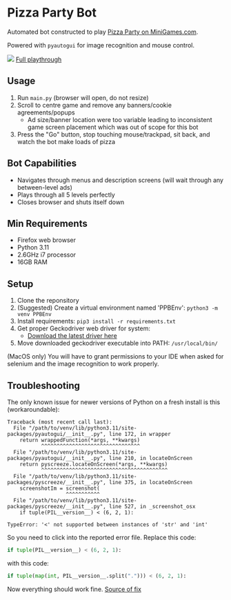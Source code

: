 # Pizza Party Bot

Automated bot constructed to play [Pizza Party on MiniGames.com](https://www.minigames.com/games/pizza-party). 

Powered with `pyautogui` for image recognition and mouse control.

![](https://github.com/ravveni/pizza_party_bot/blob/main/preview.gif)
[Full playthrough](https://www.youtube.com/watch?v=wrMP2zDg1ds)

## Usage
1. Run `main.py` (browser will open, do not resize)
2. Scroll to centre game and remove any banners/cookie agreements/popups
    - Ad size/banner location were too variable leading to inconsistent game screen placement which was out of scope for this bot
3. Press the "Go" button, stop touching mouse/trackpad, sit back, and watch the bot make loads of pizza

## Bot Capabilities
- Navigates through menus and description screens (will wait through any between-level ads)
- Plays through all 5 levels perfectly
- Closes browser and shuts itself down

## Min Requirements
- Firefox web browser
- Python 3.11
- 2.6GHz i7 processor
- 16GB RAM

## Setup
1. Clone the reponsitory
2. (Suggested) Create a virtual environment named 'PPBEnv': `python3 -m venv PPBEnv`
3. Install requirements: `pip3 install -r requirements.txt`
4. Get proper Geckodriver web driver for system:
    - [Download the latest driver here](https://github.com/mozilla/geckodriver/releases)
5. Move downloaded geckodriver executable into PATH: `/usr/local/bin/`

(MacOS only) You will have to grant permissions to your IDE when asked for selenium and the image recognition to work properly.

## Troubleshooting
The only known issue for newer versions of Python on a fresh install is this (workaroundable):
```
Traceback (most recent call last):
  File "/path/to/venv/lib/python3.11/site-packages/pyautogui/__init__.py", line 172, in wrapper
    return wrappedFunction(*args, **kwargs)
           ^^^^^^^^^^^^^^^^^^^^^^^^^^^^^^^^
  File "/path/to/venv/lib/python3.11/site-packages/pyautogui/__init__.py", line 210, in locateOnScreen
    return pyscreeze.locateOnScreen(*args, **kwargs)
           ^^^^^^^^^^^^^^^^^^^^^^^^^^^^^^^^^^^^^^^^^
  File "/path/to/venv/lib/python3.11/site-packages/pyscreeze/__init__.py", line 375, in locateOnScreen
    screenshotIm = screenshot(
                   ^^^^^^^^^^^
  File "/path/to/venv/lib/python3.11/site-packages/pyscreeze/__init__.py", line 527, in _screenshot_osx
    if tuple(PIL__version__) < (6, 2, 1):

TypeError: '<' not supported between instances of 'str' and 'int'
```
So you need to click into the reported error file. Replace this code:
```python
if tuple(PIL__version__) < (6, 2, 1):
```
with this code:
```python
if tuple(map(int, PIL__version__.split("."))) < (6, 2, 1):
```
Now everything should work fine. [Source of fix](https://stackoverflow.com/questions/76361049/how-to-fix-typeerror-not-supported-between-instances-of-str-and-int-wh)
